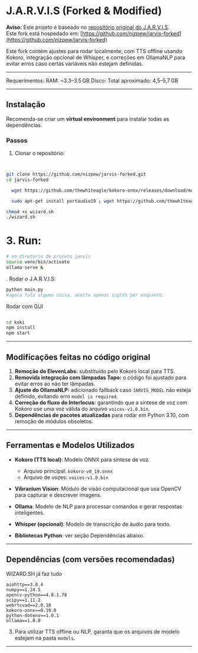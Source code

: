 # J.A.R.V.I.S (Forked & Modified)

**Aviso:** Este projeto é baseado no [repositório original do J.A.R.V.I.S](https://github.com/codewithbro95/J.A.R.V.I.S).  
Este fork está hospedado em: [https://github.com/nizpew/jarvis-forked](https://github.com/nizpew/jarvis-forked)

Este fork contém ajustes para rodar localmente, com TTS offline usando Kokoro, integração opcional de Whisper, e correções em OllamaNLP para evitar erros caso certas variáveis não estejam definidas.

---



Requerimentos: 
RAM: ~3.3–3.5 GB
Disco:  Total aproximado: 4,5–5,7 GB

---

## Instalação

Recomenda-se criar um **virtual environment** para instalar todas as dependências.  

### Passos

1. Clonar o repositório:

```bash


git clone https://github.com/nizpew/jarvis-forked.git
cd jarvis-forked

  wget https://github.com/thewh1teagle/kokoro-onnx/releases/download/model-files-v1.0/voices-v1.0.bin

  sudo apt-get install portaudio19 ; wget https://github.com/thewh1teagle/kokoro-onnx/releases/download/model-files/kokoro-v0_19.onnx\nwget https://github.com/thewh1teagle/kokoro-onnx/releases/download/model-files/voices.json

chmod +x wizard.sh
./wizard.sh
```

 # 3. Run:


```bash
# no diretorio do projeto jarvis
source venv/bin/activate
ollama serve &

```

. Rodar o J.A.R.V.I.S:

```bash
python main.py
#agora fala alguma coisa, aceita apenas inglês por enquanto.
```


Rodar com GUI
```bash

cd koki
npm install
npm start
```





---

## Modificações feitas no código original

1. **Remoção do ElevenLabs:** substituído pelo Kokoro local para TTS.
2. **Removida integração com lâmpadas Tapo:** o código foi ajustado para evitar erros ao não ter lâmpadas.
3. **Ajuste do OllamaNLP:** adicionado fallback caso `JARVIS_MODEL` não esteja definido, evitando erro `model is required`.
4. **Correção do fluxo do Interlocus:** garantindo que a síntese de voz com Kokoro use uma voz válida do arquivo `voices-v1.0.bin`.
5. **Dependências de pacotes atualizadas** para rodar em Python 3.10, com remoção de módulos obsoletos.

---

## Ferramentas e Modelos Utilizados

* **Kokoro (TTS local)**: Modelo ONNX para síntese de voz.

  * Arquivo principal: `kokoro-v0_19.onnx`
  * Arquivo de vozes: `voices-v1.0.bin`

* **Vibranium Vision**: Módulo de visão computacional que usa OpenCV para capturar e descrever imagens.

* **Ollama**: Modelo de NLP para processar comandos e gerar respostas inteligentes.

* **Whisper (opcional)**: Modelo de transcrição de áudio para texto.

* **Bibliotecas Python**: ver seção Dependências abaixo.

---

## Dependências (com versões recomendadas)


WIZARD.SH já faz tudo


```text
aiohttp==3.8.4
numpy==1.24.5
opencv-python==4.8.1.78
scipy==1.11.2
webrtcvad==2.0.10
kokoro-onnx==0.19.0
python-dotenv==1.0.1
ollama==1.0.0
```


3. Para utilizar TTS offline ou NLP, garanta que os arquivos de modelo estejam na pasta `models`.

---

